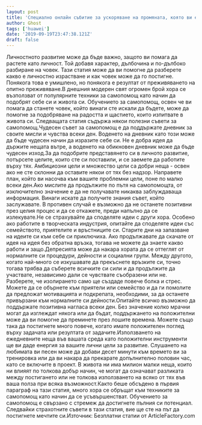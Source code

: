 ```yaml
---
layout: post
title: 'Специално онлайн събитие за ускоряване на промяната, която ви е необходима, за да получите това, което искате'
author: Ghost
tags: ['huawei']
date: '2019-09-19T23:47:38.121Z'
draft: false
---
```


Личностното развитие може да бъде важно, защото ви помага да растете като личност. Той добавя характер, дълбочина и по-дълбоко разбиране на човек. Тази статия може да ви помогне да разберете какво е личностно израстване и как човек може да го постигне. Понякога това е умишлено, но понякога е резултат от преживяването на опитно преживяване.В днешния модерен свят огромен брой хора се възползват от популярните техники за самопомощ като начин да подобрят себе си и живота си. Обучението за самопомощ, освен че ви помага да станете човек, който винаги сте искали да бъдете, може да помогне за подобряване на радостта и щастието, които изпитвате в живота си. Следващата статия съдържа някои полезни съвети за самопомощ.Чудесен съвет за самопомощ е да поддържате дневник за своите мисли и чувства всеки ден. Воденето на дневник като този може да бъде чудесен начин да изразите себе си. Не е добра идея да държите нещата вътре, а воденето на обикновен дневник може да бъде чудесен изход.За да подобрите представянето си в личното развитие, потърсете целите, които сте си поставили, и се заемете да работите върху тях. Амбициозни цели и множество цели са добри неща - освен ако не сте склонни да оставите някои от тях без надзор. Направете план, който ви насочва към вашите проблемни цели, поне по малко всеки ден.Ако мислите да продължите по пътя на самопомощта, от изключително значение е да не получавате никаква заблуждаваща информация. Винаги искате да получите знания съвет, който заслужавате. В противен случай е възможно да не останете позитивни през целия процес и да се откажете, преди напълно да се излекувате.Не се страхувайте да споделяте идеи с други хора. Особено ако работите в творческата индустрия, опитайте да споделяте идеи със семейството, приятелите и връстниците си. Старите дни на запазване на идеите си към себе си приключиха. Ако продължавате да скачате от идея на идея без обратна връзка, тогава не можете да знаете какво работи и защо.Депресията може да накара хората да се оттеглят от нормалните си процедури, дейности и социални групи. Между другото, когато най-много се изкушавате да прекъснете връзките си, точно тогава трябва да съберете всичките си сили и да продължите да участвате, независимо дали се чувствате съобразени или не. Разберете, че изолирането само ще създаде повече болка и стрес. Можете да се обърнете към приятели или семейство и да ги помолите да предложат мотивацията и подкрепата, необходими, за да останете привързани към нормалните си дейности.Опитайте всичко възможно да поддържате позитивна нагласа всеки ден. Без значение колко мрачни могат да изглеждат някога или да бъдат, поддържането на положителни може да ви помогне да преминете през лошите времена. Можете също така да постигнете много повече, когато имате положителен поглед върху задачата или резултата от задачите.Използването на ежедневните неща във вашата среда като положителни инструменти ще ви даде енергия за вашите лични цели за развитие. Слушането на любимата ви песен може да добави десет минути към времето ви за тренировка или да ви накара да прекарате допълнително половин час, като се включите в проект. В живота ни има милион малки неща, които ни влияят по толкова добър начин, че могат да означават разликата между постигането или не толкова използването на всяко от тях във ваша полза при всяка възможност.Както беше обсъдено в първия параграф на тази статия, много хора се обръщат към техниките за самопомощ като начин да се усъвършенстват. Обучението за самопомощ е свързано с стремеж да достигнете пълния си потенциал. Следвайки страхотните съвети в тази статия, вие ще сте на път да постигнете мечтите си.Източник: Безплатни статии от ArticleFactory.com
